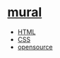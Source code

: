 # [mural](https://webmural.com/aasb)

* [HTML](index.html)
* [CSS](quote.css)
* [opensource](UNLICENSE.txt)
